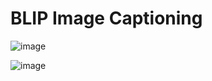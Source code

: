 # BLIP Image Captioning
![image](https://github.com/user-attachments/assets/d8dfe7f7-458f-4597-ab14-26cf1a62dc3e)


![image](https://github.com/user-attachments/assets/ef121e59-e754-422f-bb2d-74df64c75eb7)
